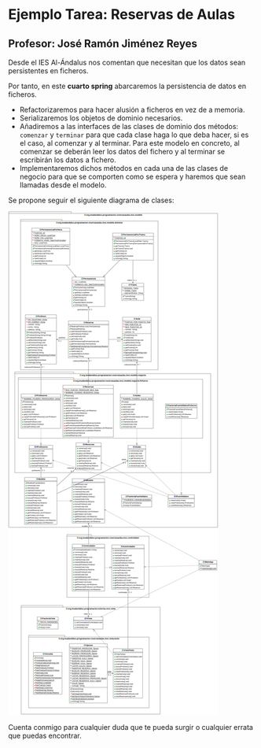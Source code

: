 # Ejemplo Tarea: Reservas de Aulas
## Profesor: José Ramón Jiménez Reyes

Desde el IES Al-Ándalus nos comentan que necesitan que los datos sean persistentes en ficheros.

Por tanto, en este **cuarto spring** abarcaremos la persistencia de datos en ficheros.

- Refactorizaremos para hacer alusión a ficheros en vez de a memoria.
- Serializaremos los objetos de dominio necesarios.
- Añadiremos a las interfaces de las clases de dominio dos métodos: `comenzar` y `terminar` para que cada clase haga lo que deba hacer, si es el caso, al comenzar y al terminar. Para este modelo en concreto, al comenzar se deberán leer los datos del fichero y al terminar se escribirán los datos a fichero.
- Implementaremos dichos métodos en cada una de las clases de negocio para que se comporten como se espera y haremos que sean llamadas desde el modelo. 

Se propone seguir el siguiente diagrama de clases:

![Diagrama de clases para reservasaulas](src/main/resources/org/iesalandalus/programacion/reservasaulas/reservasAulas.png)

Cuenta conmigo para cualquier duda que te pueda surgir o cualquier errata que puedas encontrar.


